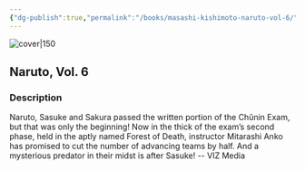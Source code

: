 ```yaml
---
{"dg-publish":true,"permalink":"/books/masashi-kishimoto-naruto-vol-6/","title":"\"Naruto, Vol. 6\"","tags":["manga","Fantasy"]}
---
```




![cover|150](http://books.google.com/books/content?id=FU_wAQAAQBAJ&printsec=frontcover&img=1&zoom=1&source=gbs_api)

## Naruto, Vol. 6

### Description

Naruto, Sasuke and Sakura passed the written portion of the Chûnin Exam, but that was only the beginning! Now in the thick of the exam’s second phase, held in the aptly named Forest of Death, instructor Mitarashi Anko has promised to cut the number of advancing teams by half. And a mysterious predator in their midst is after Sasuke! -- VIZ Media
```